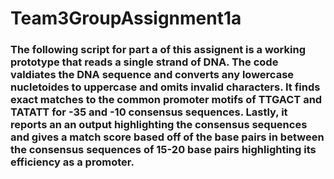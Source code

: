 # Team3GroupAssignment1a
### The following script for part a of this assignent is a working prototype that reads a single strand of DNA. The code valdiates the DNA sequence and converts any lowercase nucletoides to uppercase and omits invalid characters. It finds exact matches to the common promoter motifs of TTGACT and TATATT for -35 and -10 consensus sequences. Lastly, it reports an an output highlighting the consensus sequences and gives a match score based off of the base pairs in between the consensus sequences of 15-20 base pairs highlighting its efficiency as a promoter. 
